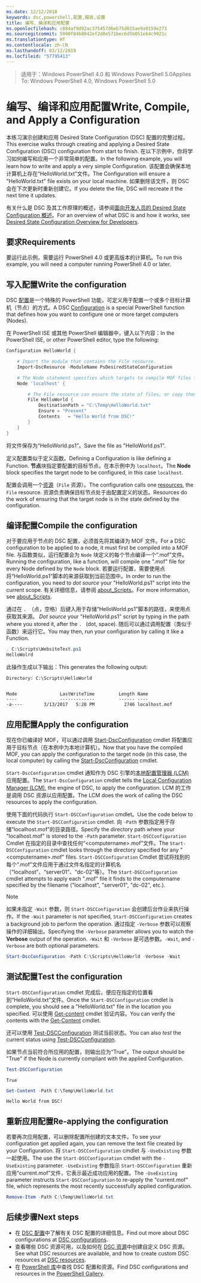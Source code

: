 ```yaml
---
ms.date: 12/12/2018
keywords: dsc,powershell,配置,服务,设置
title: 编写、编译和应用配置
ms.openlocfilehash: c884af9d92ac375457d6eb75d815ae9a9159e273
ms.sourcegitcommit: 5990f04b8042ef2d8e571bec6d5b051e64c9921c
ms.translationtype: HT
ms.contentlocale: zh-CN
ms.lasthandoff: 03/12/2019
ms.locfileid: "57795413"
---
```

> <span data-ttu-id="7a2a6-103">适用于：Windows PowerShell 4.0 和 Windows PowerShell 5.0</span><span class="sxs-lookup"><span data-stu-id="7a2a6-103">Applies To: Windows PowerShell 4.0, Windows PowerShell 5.0</span></span>

# <a name="write-compile-and-apply-a-configuration"></a><span data-ttu-id="7a2a6-104">编写、编译和应用配置</span><span class="sxs-lookup"><span data-stu-id="7a2a6-104">Write, Compile, and Apply a Configuration</span></span>

<span data-ttu-id="7a2a6-105">本练习演示创建和应用 Desired State Configuration (DSC) 配置的完整过程。</span><span class="sxs-lookup"><span data-stu-id="7a2a6-105">This exercise walks through creating and applying a Desired State Configuration (DSC) configuration from start to finish.</span></span>
<span data-ttu-id="7a2a6-106">在以下示例中，你将学习如何编写和应用一个非常简单的配置。</span><span class="sxs-lookup"><span data-stu-id="7a2a6-106">In the following example, you will learn how to write and apply a very simple Configuration.</span></span> <span data-ttu-id="7a2a6-107">该配置会确保本地计算机上存在“HelloWorld.txt”文件。</span><span class="sxs-lookup"><span data-stu-id="7a2a6-107">The Configuration will ensure a "HelloWorld.txt" file exists on your local machine.</span></span> <span data-ttu-id="7a2a6-108">如果删除该文件，则 DSC 会在下次更新时重新创建它。</span><span class="sxs-lookup"><span data-stu-id="7a2a6-108">If you delete the file, DSC will recreate it the next time it updates.</span></span>

<span data-ttu-id="7a2a6-109">有关什么是 DSC 及其工作原理的概述，请参阅[面向开发人员的 Desired State Configuration 概述](../overview/overview.md)。</span><span class="sxs-lookup"><span data-stu-id="7a2a6-109">For an overview of what DSC is and how it works, see [Desired State Configuration Overview for Developers](../overview/overview.md).</span></span>

## <a name="requirements"></a><span data-ttu-id="7a2a6-110">要求</span><span class="sxs-lookup"><span data-stu-id="7a2a6-110">Requirements</span></span>

<span data-ttu-id="7a2a6-111">要运行此示例，需要运行 PowerShell 4.0 或更高版本的计算机。</span><span class="sxs-lookup"><span data-stu-id="7a2a6-111">To run this example, you will need a computer running PowerShell 4.0 or later.</span></span>

## <a name="write-the-configuration"></a><span data-ttu-id="7a2a6-112">写入配置</span><span class="sxs-lookup"><span data-stu-id="7a2a6-112">Write the configuration</span></span>

<span data-ttu-id="7a2a6-113">DSC [配置](configurations.md)是一个特殊的 PowerShell 功能，可定义用于配置一个或多个目标计算机（节点）的方式。</span><span class="sxs-lookup"><span data-stu-id="7a2a6-113">A DSC [Configuration](configurations.md) is a special PowerShell function that defines how you want to configure one or more target computers (Nodes).</span></span>

<span data-ttu-id="7a2a6-114">在 PowerShell ISE 或其他 PowerShell 编辑器中，键入以下内容：</span><span class="sxs-lookup"><span data-stu-id="7a2a6-114">In the PowerShell ISE, or other PowerShell editor, type the following:</span></span>

```powershell
Configuration HelloWorld {

    # Import the module that contains the File resource.
    Import-DscResource -ModuleName PsDesiredStateConfiguration

    # The Node statement specifies which targets to compile MOF files for, when this configuration is executed.
    Node 'localhost' {

        # The File resource can ensure the state of files, or copy them from a source to a destination with persistent updates.
        File HelloWorld {
            DestinationPath = "C:\Temp\HelloWorld.txt"
            Ensure = "Present"
            Contents   = "Hello World from DSC!"
        }
    }
}
```

<span data-ttu-id="7a2a6-115">将文件保存为“HelloWorld.ps1”。</span><span class="sxs-lookup"><span data-stu-id="7a2a6-115">Save the file as "HelloWorld.ps1".</span></span>

<span data-ttu-id="7a2a6-116">定义配置类似于定义函数。</span><span class="sxs-lookup"><span data-stu-id="7a2a6-116">Defining a Configuration is like defining a Function.</span></span> <span data-ttu-id="7a2a6-117">**节点**块指定要配置的目标节点，在本示例中为 `localhost`。</span><span class="sxs-lookup"><span data-stu-id="7a2a6-117">The **Node** block specifies the target node to be configured, in this case `localhost`.</span></span>

<span data-ttu-id="7a2a6-118">配置会调用一个[资源](../resources/resources.md)（`File` 资源）。</span><span class="sxs-lookup"><span data-stu-id="7a2a6-118">The configuration calls one [resources](../resources/resources.md), the `File` resource.</span></span> <span data-ttu-id="7a2a6-119">资源负责确保目标节点处于由配置定义的状态。</span><span class="sxs-lookup"><span data-stu-id="7a2a6-119">Resources do the work of ensuring that the target node is in the state defined by the configuration.</span></span>

## <a name="compile-the-configuration"></a><span data-ttu-id="7a2a6-120">编译配置</span><span class="sxs-lookup"><span data-stu-id="7a2a6-120">Compile the configuration</span></span>

<span data-ttu-id="7a2a6-121">对于要应用于节点的 DSC 配置，必须首先将其编译为 MOF 文件。</span><span class="sxs-lookup"><span data-stu-id="7a2a6-121">For a DSC configuration to be applied to a node, it must first be compiled into a MOF file.</span></span>
<span data-ttu-id="7a2a6-122">与函数类似，运行配置会为 `Node` 块定义的每个节点编译一个“.mof”文件。</span><span class="sxs-lookup"><span data-stu-id="7a2a6-122">Running the configuration, like a function, will compile one ".mof" file for every Node defined by the `Node` block.</span></span>
<span data-ttu-id="7a2a6-123">若要运行配置，需要使用点将“HelloWorld.ps1”脚本的来源获取到当前范围中。</span><span class="sxs-lookup"><span data-stu-id="7a2a6-123">In order to run the configuration, you need to *dot source* your "HelloWorld.ps1" script into the current scope.</span></span>
<span data-ttu-id="7a2a6-124">有关详细信息，请参阅 [about_Scripts](/powershell/module/microsoft.powershell.core/about/about_scripts?view=powershell-6#script-scope-and-dot-sourcing)。</span><span class="sxs-lookup"><span data-stu-id="7a2a6-124">For more information, see [about_Scripts](/powershell/module/microsoft.powershell.core/about/about_scripts?view=powershell-6#script-scope-and-dot-sourcing).</span></span>

<span data-ttu-id="7a2a6-125"><!-- markdownlint-disable MD038 -->
通过在 `. `（点，空格）后键入用于存储“HelloWorld.ps1”脚本的路径，来使用点获取其来源。</span><span class="sxs-lookup"><span data-stu-id="7a2a6-125"><!-- markdownlint-disable MD038 -->
*Dot source* your "HelloWorld.ps1" script by typing in the path where you stored it, after the `. ` (dot, space).</span></span> <span data-ttu-id="7a2a6-126">随后可以通过调用配置（类似于函数）来运行它。</span><span class="sxs-lookup"><span data-stu-id="7a2a6-126">You may then, run your configuration by calling it like a Function.</span></span>
<!-- markdownlint-enable MD038 -->

```powershell
. C:\Scripts\WebsiteTest.ps1
HelloWolrd
```

<span data-ttu-id="7a2a6-127">此操作生成以下输出：</span><span class="sxs-lookup"><span data-stu-id="7a2a6-127">This generates the following output:</span></span>

```output
Directory: C:\Scripts\HelloWorld


Mode                LastWriteTime         Length Name
----                -------------         ------ ----
-a----        3/13/2017   5:20 PM           2746 localhost.mof
```

## <a name="apply-the-configuration"></a><span data-ttu-id="7a2a6-128">应用配置</span><span class="sxs-lookup"><span data-stu-id="7a2a6-128">Apply the configuration</span></span>

<span data-ttu-id="7a2a6-129">现在你已编译好 MOF，可以通过调用 [Start-DscConfiguration](/powershell/module/psdesiredstateconfiguration/start-dscconfiguration) cmdlet 将配置应用于目标节点（在本例中为本地计算机）。</span><span class="sxs-lookup"><span data-stu-id="7a2a6-129">Now that you have the compiled MOF, you can apply the configuration to the target node (in this case, the local computer) by calling the [Start-DscConfiguration](/powershell/module/psdesiredstateconfiguration/start-dscconfiguration) cmdlet.</span></span>

<span data-ttu-id="7a2a6-130">`Start-DscConfiguration` cmdlet 通知作为 DSC 引擎的[本地配置管理器 (LCM)](../managing-nodes/metaConfig.md) 应用配置。</span><span class="sxs-lookup"><span data-stu-id="7a2a6-130">The `Start-DscConfiguration` cmdlet tells the [Local Configuration Manager (LCM)](../managing-nodes/metaConfig.md), the engine of DSC, to apply the configuration.</span></span>
<span data-ttu-id="7a2a6-131">LCM 的工作是调用 DSC 资源以应用配置。</span><span class="sxs-lookup"><span data-stu-id="7a2a6-131">The LCM does the work of calling the DSC resources to apply the configuration.</span></span>

<span data-ttu-id="7a2a6-132">使用下面的代码执行 `Start-DSCConfiguration` cmdlet。</span><span class="sxs-lookup"><span data-stu-id="7a2a6-132">Use the code below to execute the `Start-DSCConfiguration` cmdlet.</span></span> <span data-ttu-id="7a2a6-133">向 `-Path` 参数指定用于存储“localhost.mof”的目录路径。</span><span class="sxs-lookup"><span data-stu-id="7a2a6-133">Specify the directory path where your "localhost.mof" is stored to the `-Path` parameter.</span></span> <span data-ttu-id="7a2a6-134">`Start-DSCConfiguration` Cmdlet 在指定的目录中查找任何“\<computername\>.mof”文件。</span><span class="sxs-lookup"><span data-stu-id="7a2a6-134">The `Start-DSCConfiguration` cmdlet looks through the directory specified for any "\<computername\>.mof" files.</span></span> <span data-ttu-id="7a2a6-135">`Start-DSCConfiguration` Cmdlet 尝试将找到的每个“.mof”文件应用于通过文件名指定的计算机名（“localhost”、“server01”、“dc-02”等）。</span><span class="sxs-lookup"><span data-stu-id="7a2a6-135">The `Start-DSCConfiguration` cmdlet attempts to apply each ".mof" file it finds to the computername specified by the filename ("localhost", "server01", "dc-02", etc.).</span></span>

> [!NOTE]
> <span data-ttu-id="7a2a6-136">如果未指定 `-Wait` 参数，则 `Start-DSCConfiguration` 会创建后台作业来执行操作。</span><span class="sxs-lookup"><span data-stu-id="7a2a6-136">If the `-Wait` parameter is not specified, `Start-DSCConfiguration` creates a background job to perform the operation.</span></span> <span data-ttu-id="7a2a6-137">通过指定 `-Verbose` 参数可以观察操作的详细输出。</span><span class="sxs-lookup"><span data-stu-id="7a2a6-137">Specifying the `-Verbose` parameter allows you to watch the **Verbose** output of the operation.</span></span> <span data-ttu-id="7a2a6-138">`-Wait` 和 `-Verbose` 是可选参数。</span><span class="sxs-lookup"><span data-stu-id="7a2a6-138">`-Wait`, and `-Verbose` are both optional parameters.</span></span>

```powershell
Start-DscConfiguration -Path C:\Scripts\HelloWorld -Verbose -Wait
```

## <a name="test-the-configuration"></a><span data-ttu-id="7a2a6-139">测试配置</span><span class="sxs-lookup"><span data-stu-id="7a2a6-139">Test the configuration</span></span>

<span data-ttu-id="7a2a6-140">`Start-DSCConfiguration` cmdlet 完成后，便应在指定的位置看到“HelloWorld.txt”文件。</span><span class="sxs-lookup"><span data-stu-id="7a2a6-140">Once the `Start-DSCConfiguration` cmdlet is complete, you should see a "HelloWorld.txt" file in the location you specified.</span></span> <span data-ttu-id="7a2a6-141">可以使用 [Get-content](/powershell/module/microsoft.powershell.management/get-content) cmdlet 验证内容。</span><span class="sxs-lookup"><span data-stu-id="7a2a6-141">You can verify the contents with the [Get-Content](/powershell/module/microsoft.powershell.management/get-content) cmdlet.</span></span>

<span data-ttu-id="7a2a6-142">还可以使用 [Test-DSCConfiguration](/powershell/module/psdesiredstateconfiguration/Test-DSCConfiguration) 测试当前状态。</span><span class="sxs-lookup"><span data-stu-id="7a2a6-142">You can also *test* the current status using [Test-DSCConfiguration](/powershell/module/psdesiredstateconfiguration/Test-DSCConfiguration).</span></span>

<span data-ttu-id="7a2a6-143">如果节点当前符合所应用的配置，则输出应为“True”。</span><span class="sxs-lookup"><span data-stu-id="7a2a6-143">The output should be "True" if the Node is currently compliant with the applied Configuration.</span></span>

```powershell
Test-DSCConfiguration
```

```output
True
```

```powershell
Get-Content -Path C:\Temp\HelloWorld.txt
```

```output
Hello World from DSC!
```

## <a name="re-applying-the-configuration"></a><span data-ttu-id="7a2a6-144">重新应用配置</span><span class="sxs-lookup"><span data-stu-id="7a2a6-144">Re-applying the configuration</span></span>

<span data-ttu-id="7a2a6-145">若要再次应用配置，可以删除配置所创建的文本文件。</span><span class="sxs-lookup"><span data-stu-id="7a2a6-145">To see your configuration get applied again, you can remove the text file created by your Configuration.</span></span> <span data-ttu-id="7a2a6-146">将 `Start-DSCConfiguration` cmdlet 与 `-UseExisting` 参数一起使用。</span><span class="sxs-lookup"><span data-stu-id="7a2a6-146">The use the `Start-DSCConfiguration` cmdlet with the `-UseExisting` parameter.</span></span> <span data-ttu-id="7a2a6-147">`-UseExisting` 参数指示 `Start-DSCConfiguration` 重新应用“current.mof”文件，它表示最近成功应用的配置。</span><span class="sxs-lookup"><span data-stu-id="7a2a6-147">The `-UseExisting` parameter instructs `Start-DSCConfiguration` to re-apply the "current.mof" file, which represents the most recently successfully applied configuration.</span></span>

```powershell
Remove-Item -Path C:\Temp\HelloWorld.txt
```

## <a name="next-steps"></a><span data-ttu-id="7a2a6-148">后续步骤</span><span class="sxs-lookup"><span data-stu-id="7a2a6-148">Next steps</span></span>

- <span data-ttu-id="7a2a6-149">在 [DSC 配置](configurations.md)中了解有关 DSC 配置的详细信息。</span><span class="sxs-lookup"><span data-stu-id="7a2a6-149">Find out more about DSC configurations at [DSC configurations](configurations.md).</span></span>
- <span data-ttu-id="7a2a6-150">查看哪些 DSC 资源可用，以及如何在 [DSC 资源](../resources/resources.md)中创建自定义 DSC 资源。</span><span class="sxs-lookup"><span data-stu-id="7a2a6-150">See what DSC resources are available, and how to create custom DSC resources at [DSC resources](../resources/resources.md).</span></span>
- <span data-ttu-id="7a2a6-151">在 [PowerShell 库](https://www.powershellgallery.com/)中查找 DSC 配置和资源。</span><span class="sxs-lookup"><span data-stu-id="7a2a6-151">Find DSC configurations and resources in the [PowerShell Gallery](https://www.powershellgallery.com/).</span></span>
